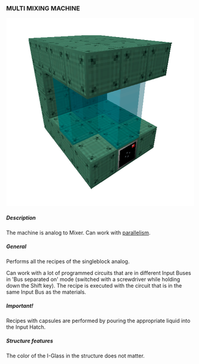 ### MULTI MIXING MACHINE

![LOGO](media/gregtech/ParMix.png)

##### Description

The machine is analog to Mixer. Can work with [parallelism](#/mechanics#parallelism).

##### General

Performs all the recipes of the singleblock analog.

Can work with a lot of programmed circuits that are in different Input Buses in 'Bus separated on' mode (switched with a screwdriver while holding down the Shift key). The recipe is executed with the circuit that is in the same Input Bus as the materials.

##### Important!

Recipes with capsules are performed by pouring the appropriate liquid into the Input Hatch.

##### Structure features

The color of the I-Glass in the structure does not matter.
